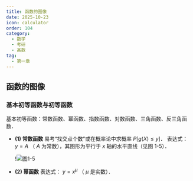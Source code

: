 ```yaml
---
title: 函数的图像
date: 2025-10-23
icon: calculator
order: 104
category:
  - 数学
  - 考研
  - 高数
tag:
  - 第一章
---
```


## 函数的图像

### 基本初等函数与初等函数

基本初等函数：常数函数、幂函数、指数函数、对数函数、三角函数、反三角函数．

- **(1) 常数函数**
  易考“找交点个数”或在概率论中求概率 $P[g(X) \leq y]$．
  表达式： $y = A$ （ $A$ 为常数），其图形为平行于 $x$ 轴的水平直线（见图 1-5）．

  !![图1-5]()

- **(2) 幂函数**
  表达式： $y = x^\mu$ （ $\mu$ 是实数）．

